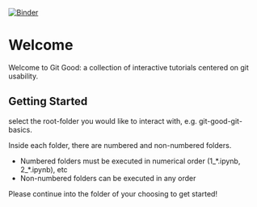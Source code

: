 [![Binder](https://mybinder.org/badge_logo.svg)](https://mybinder.org/v2/gh/funkeyfreak/pro-git/master)
# Welcome
Welcome to Git Good: a collection of interactive tutorials centered on git usability.

## Getting Started
select the root-folder you would like to interact with, e.g. git-good-git-basics.

Inside each folder, there are numbered and non-numbered folders.
* Numbered folders must be executed in numerical order (1_\*.ipynb, 2_\*.ipynb), etc 
* Non-numbered folders can be executed in any order

Please continue into the folder of your choosing to get started!
